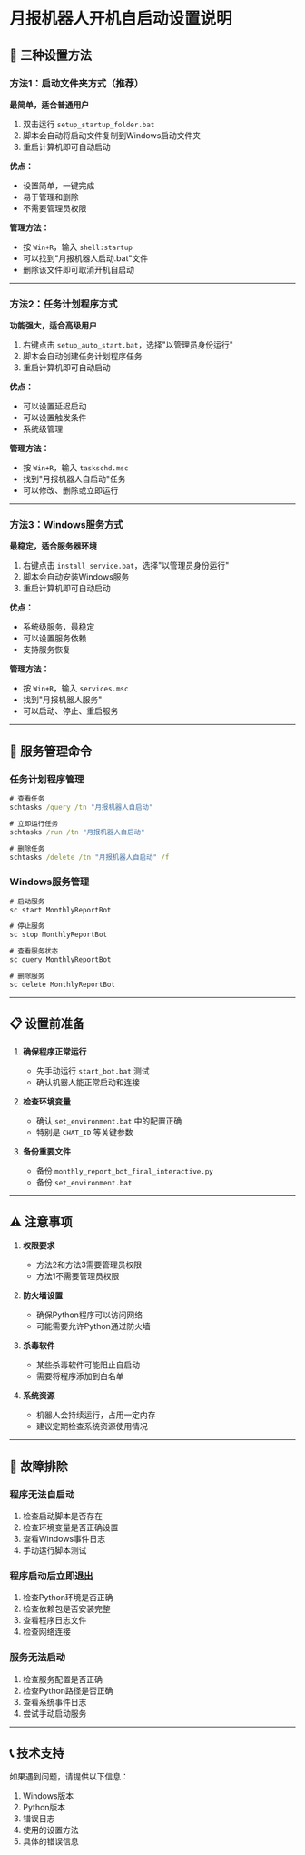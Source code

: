# 月报机器人开机自启动设置说明

## 🚀 三种设置方法

### 方法1：启动文件夹方式（推荐）
**最简单，适合普通用户**

1. 双击运行 `setup_startup_folder.bat`
2. 脚本会自动将启动文件复制到Windows启动文件夹
3. 重启计算机即可自动启动

**优点：**
- 设置简单，一键完成
- 易于管理和删除
- 不需要管理员权限

**管理方法：**
- 按 `Win+R`，输入 `shell:startup`
- 可以找到"月报机器人启动.bat"文件
- 删除该文件即可取消开机自启动

---

### 方法2：任务计划程序方式
**功能强大，适合高级用户**

1. 右键点击 `setup_auto_start.bat`，选择"以管理员身份运行"
2. 脚本会自动创建任务计划程序任务
3. 重启计算机即可自动启动

**优点：**
- 可以设置延迟启动
- 可以设置触发条件
- 系统级管理

**管理方法：**
- 按 `Win+R`，输入 `taskschd.msc`
- 找到"月报机器人自启动"任务
- 可以修改、删除或立即运行

---

### 方法3：Windows服务方式
**最稳定，适合服务器环境**

1. 右键点击 `install_service.bat`，选择"以管理员身份运行"
2. 脚本会自动安装Windows服务
3. 重启计算机即可自动启动

**优点：**
- 系统级服务，最稳定
- 可以设置服务依赖
- 支持服务恢复

**管理方法：**
- 按 `Win+R`，输入 `services.msc`
- 找到"月报机器人服务"
- 可以启动、停止、重启服务

---

## 🔧 服务管理命令

### 任务计划程序管理
```cmd
# 查看任务
schtasks /query /tn "月报机器人自启动"

# 立即运行任务
schtasks /run /tn "月报机器人自启动"

# 删除任务
schtasks /delete /tn "月报机器人自启动" /f
```

### Windows服务管理
```cmd
# 启动服务
sc start MonthlyReportBot

# 停止服务
sc stop MonthlyReportBot

# 查看服务状态
sc query MonthlyReportBot

# 删除服务
sc delete MonthlyReportBot
```

---

## 📋 设置前准备

1. **确保程序正常运行**
   - 先手动运行 `start_bot.bat` 测试
   - 确认机器人能正常启动和连接

2. **检查环境变量**
   - 确认 `set_environment.bat` 中的配置正确
   - 特别是 `CHAT_ID` 等关键参数

3. **备份重要文件**
   - 备份 `monthly_report_bot_final_interactive.py`
   - 备份 `set_environment.bat`

---

## ⚠️ 注意事项

1. **权限要求**
   - 方法2和方法3需要管理员权限
   - 方法1不需要管理员权限

2. **防火墙设置**
   - 确保Python程序可以访问网络
   - 可能需要允许Python通过防火墙

3. **杀毒软件**
   - 某些杀毒软件可能阻止自启动
   - 需要将程序添加到白名单

4. **系统资源**
   - 机器人会持续运行，占用一定内存
   - 建议定期检查系统资源使用情况

---

## 🐛 故障排除

### 程序无法自启动
1. 检查启动脚本是否存在
2. 检查环境变量是否正确设置
3. 查看Windows事件日志
4. 手动运行脚本测试

### 程序启动后立即退出
1. 检查Python环境是否正确
2. 检查依赖包是否安装完整
3. 查看程序日志文件
4. 检查网络连接

### 服务无法启动
1. 检查服务配置是否正确
2. 检查Python路径是否正确
3. 查看系统事件日志
4. 尝试手动启动服务

---

## 📞 技术支持

如果遇到问题，请提供以下信息：
1. Windows版本
2. Python版本
3. 错误日志
4. 使用的设置方法
5. 具体的错误信息

